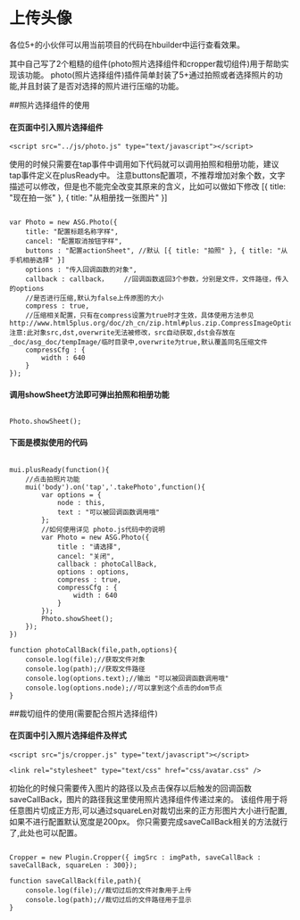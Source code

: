 # 上传头像
各位5+的小伙伴可以用当前项目的代码在hbuilder中运行查看效果。

其中自己写了2个粗糙的组件(photo照片选择组件和cropper裁切组件)用于帮助实现该功能。
photo(照片选择组件)插件简单封装了5+通过拍照或者选择照片的功能,并且封装了是否对选择的照片进行压缩的功能。

##照片选择组件的使用
#### 在页面中引入照片选择组件

```
<script src="../js/photo.js" type="text/javascript"></script>
```


使用的时候只需要在tap事件中调用如下代码就可以调用拍照和相册功能，建议tap事件定义在plusReady中。
注意buttons配置项，不推荐增加对象个数，文字描述可以修改，但是也不能完全改变其原来的含义，比如可以做如下修改 [{ title: "现在拍一张" }, { title: "从相册找一张图片" }]

<pre><code>
var Photo = new ASG.Photo({
    title: "配置标题名称字样",
    cancel: "配置取消按钮字样",
    buttons : "配置actionSheet", //默认 [{ title: "拍照" }, { title: "从手机相册选择" }] 
    options : "传入回调函数的对象",
    callback : callback，    //回调函数返回3个参数，分别是文件，文件路径，传入的options
    //是否进行压缩,默认为false上传原图的大小
    compress : true,    
    //压缩相关配置，只有在compress设置为true时才生效，具体使用方法参见http://www.html5plus.org/doc/zh_cn/zip.html#plus.zip.CompressImageOptions  注意:此对象src,dst,overwrite无法被修改，src自动获取,dst会存放在_doc/asg_doc/tempImage/临时目录中,overwrite为true,默认覆盖同名压缩文件
    compressCfg : {    
        width : 640
    }
});
</code></pre>

#### 调用showSheet方法即可弹出拍照和相册功能

<pre><code>
Photo.showSheet();
</code></pre>


#### 下面是模拟使用的代码
<pre><code>
mui.plusReady(function(){
	//点击拍照片功能
	mui('body').on('tap','.takePhoto',function(){
		var options = {
			node : this,
			text : "可以被回调函数调用哦"
		};
		//如何使用详见 photo.js代码中的说明
		var Photo = new ASG.Photo({
			title : "请选择",
			cancel: "关闭",
			callback : photoCallBack,
			options : options,
			compress : true,
			compressCfg : {
				width : 640
			}
		});
		Photo.showSheet();
	});
})

function photoCallBack(file,path,options){
    console.log(file);//获取文件对象
    console.log(path);//获取文件路径
    console.log(options.text);//输出 "可以被回调函数调用哦"
    console.log(options.node);//可以拿到这个点击的dom节点
}
</pre></code>


##裁切组件的使用(需要配合照片选择组件)
#### 在页面中引入照片选择组件及样式

```
<script src="js/cropper.js" type="text/javascript"></script>

<link rel="stylesheet" type="text/css" href="css/avatar.css" />
```

初始化的时候只需要传入图片的路径以及点击保存以后触发的回调函数saveCallBack，图片的路径我这里使用照片选择组件传递过来的。
该组件用于将任意图片切成正方形,可以通过squareLen对裁切出来的正方形图片大小进行配置,如果不进行配置默认宽度是200px。
你只需要完成saveCallBack相关的方法就行了,此处也可以配置。
<pre><code>
Cropper = new Plugin.Cropper({ imgSrc : imgPath, saveCallBack : saveCallBack, squareLen : 300});

function saveCallBack(file,path){
    console.log(file);//裁切过后的文件对象用于上传
    console.log(path);//裁切过后的文件路径用于显示
}
</code></pre>